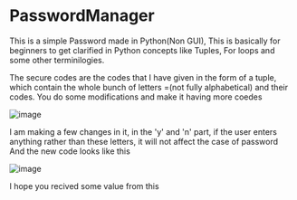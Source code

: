 # PasswordManager
This is a simple Password made in Python(Non GUI), This is basically for beginners to get clarified in Python concepts like Tuples, For loops and some other terminilogies.

The secure codes are the codes that I have given in the form of a tuple, which contain the whole bunch of letters =(not fully alphabetical) and their codes. You do some modifications and make it having more coedes

![image](https://user-images.githubusercontent.com/67814686/113501033-2409ce00-9540-11eb-8d4e-fd1014c40028.png)

I am making a few changes in it, in the 'y' and 'n' part, if the user enters anything rather than these letters, it will not affect the case of password
And the new code looks like this

![image](https://user-images.githubusercontent.com/67814686/113823929-d211b400-979c-11eb-980b-2ec8029f2e93.png)


I hope you recived some value from this

